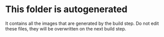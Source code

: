 # This folder is autogenerated
It contains all the images that are generated by the build step. Do not edit these files, they will be overwritten on the next build step.
